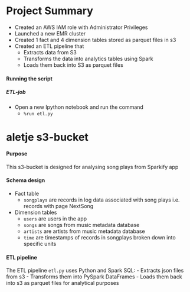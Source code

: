 # Project Summary
- Created an AWS IAM role with Administrator Privileges
- Launched a new EMR cluster
- Created 1 fact and 4 dimension tables stored as parquet files in s3
- Created an ETL pipeline that 
    - Extracts data from S3
    - Transforms the data into analytics tables using Spark
    - Loads them back into S3 as parquet files

#### Running the script

##### ETL-job
- Open a new Ipython notebook and run the command
    - `%run etl.py`

# aletje s3-bucket
#### Purpose
This s3-bucket is designed for analysing song plays from Sparkify app

#### Schema design
- Fact table 
    - `songplays` are records in log data associated with song plays i.e. records with page NextSong
- Dimension tables
    - `users` are users in the app
    - `songs`  are songs from music metadata database
    - `artists` are artists from music metadata database
    - `time` are timestamps of records in songplays broken down into specific units
    
#### ETL pipeline
The ETL pipeline `etl.py` uses Python and Spark SQL: 
    - Extracts json files from s3
    - Transforms them into PySpark DataFrames
    - Loads them back into s3 as parquet files for analytical purposes 